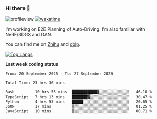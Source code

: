 ### Hi there 👋

![profileview](https://komarev.com/ghpvc/?username=bo233)
[![wakatime](https://wakatime.com/badge/user/018cb0e5-1559-4aa8-b3db-0d1aedf11b29.svg)](https://wakatime.com/@018cb0e5-1559-4aa8-b3db-0d1aedf11b29)

I'm working on E2E Planning of Auto-Driving. 
I'm also familiar with NeRF/3DGS and GAN.

You can find me on [Zhihu](https://www.zhihu.com/people/bo233) and [dblp](https://dblp.org/pid/331/1520.html).

[![Top Langs](https://github-readme-stats.vercel.app/api/top-langs/?username=bo233&hide=html,css&layout=compact)](https://github.com/anuraghazra/github-readme-stats)

**Last week coding status**
<!--START_SECTION:waka-->

```txt
From: 20 September 2025 - To: 27 September 2025

Total Time: 23 hrs 36 mins

Bash         10 hrs 55 mins  ███████████▓░░░░░░░░░░░░░   46.10 %
TypeScript   7 hrs 13 mins   ███████▓░░░░░░░░░░░░░░░░░   30.47 %
Python       4 hrs 53 mins   █████░░░░░░░░░░░░░░░░░░░░   20.65 %
JSON         17 mins         ▒░░░░░░░░░░░░░░░░░░░░░░░░   01.25 %
JavaScript   10 mins         ▒░░░░░░░░░░░░░░░░░░░░░░░░   00.71 %
```

<!--END_SECTION:waka-->
